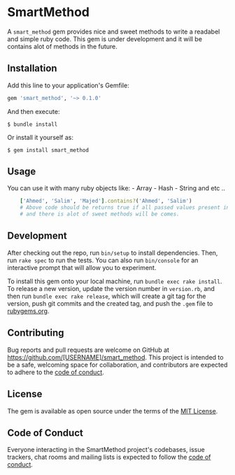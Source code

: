# SmartMethod

A `smart_method` gem provides nice and sweet methods to write a readabel and simple ruby code.
This gem is under development and it will be contains alot of methods in the future.

## Installation

Add this line to your application's Gemfile:

```ruby
gem 'smart_method', '~> 0.1.0'
```

And then execute:

    $ bundle install

Or install it yourself as:

    $ gem install smart_method

## Usage

You can use it with many ruby objects like:
    - Array
    - Hash
    - String and etc ..

```ruby
    ['Ahmed', 'Salim', 'Majed'].contains?('Ahmed', 'Salim')
    # Above code should be returns true if all passed values present in the array which # means all passed values must be present in the array or it will return false.
    # and there is alot of sweet methods will be comes.
```

## Development

After checking out the repo, run `bin/setup` to install dependencies. Then, run `rake spec` to run the tests. You can also run `bin/console` for an interactive prompt that will allow you to experiment.

To install this gem onto your local machine, run `bundle exec rake install`. To release a new version, update the version number in `version.rb`, and then run `bundle exec rake release`, which will create a git tag for the version, push git commits and the created tag, and push the `.gem` file to [rubygems.org](https://rubygems.org).

## Contributing

Bug reports and pull requests are welcome on GitHub at https://github.com/[USERNAME]/smart_method. This project is intended to be a safe, welcoming space for collaboration, and contributors are expected to adhere to the [code of conduct](https://github.com/[USERNAME]/smart_method/blob/master/CODE_OF_CONDUCT.md).

## License

The gem is available as open source under the terms of the [MIT License](https://opensource.org/licenses/MIT).

## Code of Conduct

Everyone interacting in the SmartMethod project's codebases, issue trackers, chat rooms and mailing lists is expected to follow the [code of conduct](https://github.com/[USERNAME]/smart_method/blob/master/CODE_OF_CONDUCT.md).
